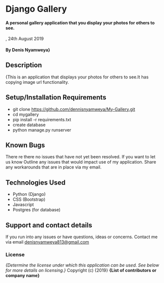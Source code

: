 # Django Gallery
####  A personal gallery application that you display your photos for others to see.
, 24th August 2019
#### By **Denis Nyamweya}**
## Description
{This is an application that displays your photos for others to see.It has copying image url functionality.
## Setup/Installation Requirements
* git clone https://github.com/dennisnyamweya/My-Gallery.git
* cd mygallery
* pip install -r requirements.txt
* create database
* python manage.py runserver
## Known Bugs
There re there no issues that have not yet been resolved. If you want to let us know  Outline any issues that would impact use of my application. Share any workarounds that are in place via my email. 
## Technologies Used
* Python (Django)
*  CSS (Bootstrap)
* Javascript
* Postgres (for database)
## Support and contact details
If you run into any issues or have questions, ideas or concerns. Contact me via email denisnyamweya813@gmail.com
### License
*{Determine the license under which this application can be used.  See below for more details on licensing.}*
Copyright (c) {2019} **{List of contributors or company name}**